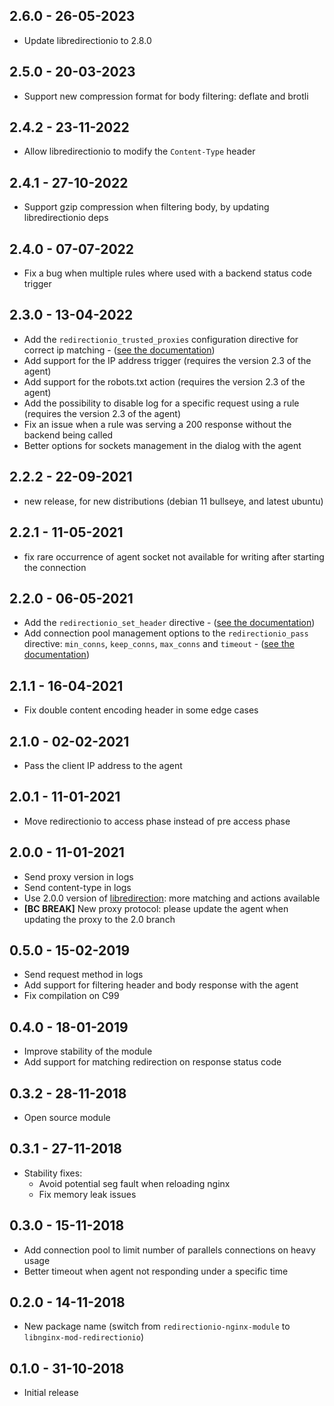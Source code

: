 ## 2.6.0 - 26-05-2023

* Update libredirectionio to 2.8.0

## 2.5.0 - 20-03-2023

* Support new compression format for body filtering: deflate and brotli

## 2.4.2 - 23-11-2022

 * Allow libredirectionio to modify the `Content-Type` header

## 2.4.1 - 27-10-2022

 * Support gzip compression when filtering body, by updating libredirectionio deps

## 2.4.0 - 07-07-2022

 * Fix a bug when multiple rules where used with a backend status code trigger

## 2.3.0 - 13-04-2022

 * Add the `redirectionio_trusted_proxies` configuration directive for correct ip matching - ([see the documentation](https://redirection.io/documentation/developer-documentation/nginx-module#redirectionio-trusted-proxies))
 * Add support for the IP address trigger (requires the version 2.3 of the agent)
 * Add support for the robots.txt action (requires the version 2.3 of the agent)
 * Add the possibility to disable log for a specific request using a rule (requires the version 2.3 of the agent)
 * Fix an issue when a rule was serving a 200 response without the backend being called
 * Better options for sockets management in the dialog with the agent

## 2.2.2 - 22-09-2021

 * new release, for new distributions (debian 11 bullseye, and latest ubuntu)

## 2.2.1 - 11-05-2021

 * fix rare occurrence of agent socket not available for writing after starting the connection

## 2.2.0 - 06-05-2021

 * Add the `redirectionio_set_header` directive - ([see the documentation](https://redirection.io/documentation/developer-documentation/nginx-module#redirectionio-set-header))
 * Add connection pool management options to the `redirectionio_pass` directive: `min_conns`, `keep_conns`, `max_conns` and `timeout` - ([see the documentation](https://redirection.io/documentation/developer-documentation/nginx-module#redirectionio-pass))

## 2.1.1 - 16-04-2021

 * Fix double content encoding header in some edge cases

## 2.1.0 - 02-02-2021

 * Pass the client IP address to the agent

## 2.0.1 - 11-01-2021

 * Move redirectionio to access phase instead of pre access phase

## 2.0.0 - 11-01-2021

 * Send proxy version in logs
 * Send content-type in logs
 * Use 2.0.0 version of [libredirection](https://github.com/redirectionio/libredirectionio): more matching and actions available
 * **[BC BREAK]** New proxy protocol: please update the agent when updating the proxy to the 2.0 branch

## 0.5.0 - 15-02-2019

 * Send request method in logs
 * Add support for filtering header and body response with the agent
 * Fix compilation on C99

## 0.4.0 - 18-01-2019

 * Improve stability of the module
 * Add support for matching redirection on response status code

## 0.3.2 - 28-11-2018

 * Open source module

## 0.3.1 - 27-11-2018

 * Stability fixes:
    * Avoid potential seg fault when reloading nginx
    * Fix memory leak issues

## 0.3.0 - 15-11-2018

 * Add connection pool to limit number of parallels connections on heavy usage
 * Better timeout when agent not responding under a specific time

## 0.2.0 - 14-11-2018

 * New package name (switch from `redirectionio-nginx-module` to `libnginx-mod-redirectionio`)

## 0.1.0 - 31-10-2018

 * Initial release
